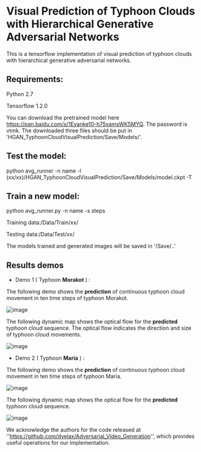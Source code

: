 Visual Prediction of Typhoon Clouds with Hierarchical Generative Adversarial Networks
============
This is a tensorflow implementation of visual prediction of typhoon clouds with hierarchical generative adversarial networks.


Requirements:
--------------

Python 2.7

Tensorflow 1.2.0


You can download the pretrained model here https://pan.baidu.com/s/1Eyanke10-h75vamsWK5MYQ. The password is vtmk.
The downloaded three files should be put in 'HGAN_TyphoonCloudVisualPrediction/Save/Models/'.

Test the model:
----------------

python avg_runner -n name -l (xx/xx)/HGAN_TyphoonCloudVisualPrediction/Save/Models/model.ckpt -T


Train a new model:
------------------

python avg_runner.py -n name -s steps


Training data:/Data/Train/xx/

Testing data:/Data/Test/xx/

The models trained and generated images will be saved in '/Save/..'

Results demos
----
*  Demo 1 ( Typhoon **Morakot** ) :

The following demo shows the **prediction** of continuous typhoon cloud movement in ten time steps of typhoon Morakot.

![image]( https://github.com/lihuiupc/HGAN_TyphoonCloudVisualPrediction/blob/master/Demos/morakot_gen.gif)

The following dynamic map shows the optical flow for the **predicted** typhoon cloud sequence. The optical flow indicates the direction and size of typhoon cloud movements.

![image]( https://github.com/lihuiupc/HGAN_TyphoonCloudVisualPrediction/blob/master/Demos/morakot_gen_flow.gif)

*  Demo 2 ( Typhoon **Maria** ) :

The following demo shows the **prediction** of continuous typhoon cloud movement in ten time steps of typhoon Maria.

![image]( https://github.com/lihuiupc/HGAN_TyphoonCloudVisualPrediction/blob/master/Demos/maria_gen.gif)

The following dynamic map shows the optical flow for the **predicted** typhoon cloud sequence. 

![image]( https://github.com/lihuiupc/HGAN_TyphoonCloudVisualPrediction/blob/master/Demos/maria_gen_flow.gif)

We acknowledge the authors for the code released at ''https://github.com/dyelax/Adversarial_Video_Generation'', which provides useful operations for our implementation.

